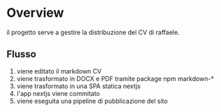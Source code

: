 # Overview

il progetto serve a gestire la distribuzione del CV di raffaele.

## Flusso
1. viene editato il markdown CV
2. viene trasformato in DOCX e PDF tramite package npm markdown-*
3. viene trasformato in una SPA statica nextjs
4. l'app nextjs viene commitato
5. viene eseguita una pipeline di pubblicazione del sito


